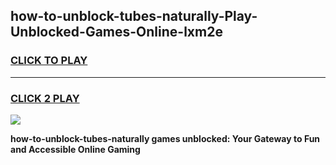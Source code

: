 
## how-to-unblock-tubes-naturally-Play-Unblocked-Games-Online-lxm2e
<h3>
<a href="https://premium76.site?title=how-to-unblock-tubes-naturally&ref=25A">CLICK TO PLAY</a></h3>
<hr>

<h3>
<a href="https://premium76.site?title=how-to-unblock-tubes-naturally&ref=25A">CLICK 2 PLAY</a>
  
</h3>

<a href="https://premium76.site?title=how-to-unblock-tubes-naturally&ref=25A"><img src="https://clearcache.store/games.png"></a>


**how-to-unblock-tubes-naturally games unblocked: Your Gateway to Fun and Accessible Online Gaming**

